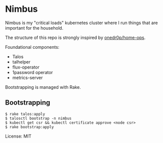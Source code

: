 # Nimbus

Nimbus is my "critical loads" kubernetes cluster where I run things that are important for the household. 

The structure of this repo is strongly inspired by [onedr0p/home-ops](https://github.com/onedr0p/home-ops). 

Foundational components:

- Talos
- talhelper
- flux-operator
- 1password operator
- metrics-server

Bootstrapping is managed with Rake.

## Bootstrapping

```
$ rake talos:apply
$ talosctl bootstrap -n nimbus
$ kubectl get csr && kubectl certificate approve <node csr>
$ rake bootstrap:apply
```

License: MIT
